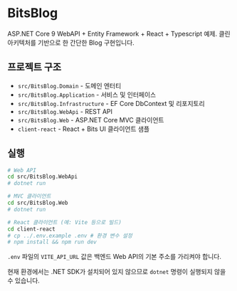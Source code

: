# BitsBlog

ASP.NET Core 9 WebAPI + Entity Framework + React + Typescript 예제. 클린 아키텍처를 기반으로 한 간단한 Blog 구현입니다.

## 프로젝트 구조

- `src/BitsBlog.Domain` - 도메인 엔터티
- `src/BitsBlog.Application` - 서비스 및 인터페이스
- `src/BitsBlog.Infrastructure` - EF Core DbContext 및 리포지토리
- `src/BitsBlog.WebApi` - REST API
- `src/BitsBlog.Web` - ASP.NET Core MVC 클라이언트
- `client-react` - React + Bits UI 클라이언트 샘플

## 실행

```bash
# Web API
cd src/BitsBlog.WebApi
# dotnet run

# MVC 클라이언트
cd src/BitsBlog.Web
# dotnet run

# React 클라이언트 (예: Vite 등으로 빌드)
cd client-react
# cp ../.env.example .env # 환경 변수 설정
# npm install && npm run dev
```

`.env` 파일의 `VITE_API_URL` 값은 백엔드 Web API의 기본 주소를 가리켜야 합니다.

현재 환경에서는 .NET SDK가 설치되어 있지 않으므로 `dotnet` 명령이 실행되지 않을 수 있습니다.
